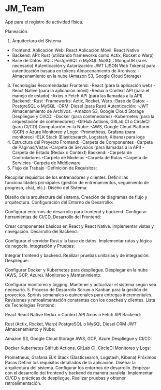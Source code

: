 # JM_Team
App para el registro de actividad física. 

Planeación.
1. Arquitectura del Sistema
 - Frontend:
Aplicación Web: React
Aplicación Móvil: React Native
 - Backend:
API: Rust (utilizando frameworks como Actix, Rocket o Warp)
 - Base de Datos:
SQL: PostgreSQL o MySQL
NoSQL: MongoDB (si es necesario)
Autenticación y Autorización:
JWT (JSON Web Tokens) para autenticación basada en tokens
Almacenamiento de Archivos:
-Almacenamiento en la nube (Amazon S3, Google Cloud Storage)
3. Tecnologías Recomendadas
Frontend:
-React (para la aplicación web)
-React Native (para la aplicación móvil)
-Redux o Context API (para el manejo de estado)
-Axios o Fetch API (para las llamadas a la API)
Backend:
-Rust
-Frameworks: Actix, Rocket, Warp
-Base de Datos:
-PostgreSQL o MySQL
-ORM: Diesel (para Rust)
Autenticación:
-JWT
Almacenamiento de Archivos:
-Amazon S3, Google Cloud Storage
Despliegue y CI/CD:
-Docker (para contenedores)
-Kubernetes (para la orquestación de contenedores)
-GitHub Actions, GitLab CI o CircleCI (para CI/CD)
Computación en la Nube:
-AWS, Google Cloud Platform (GCP) o Azure
Monitoreo y Logs:
-Prometheus, Grafana (para monitoreo)
-ELK Stack (Elasticsearch, Logstash, Kibana) para logs
4. Estructura del Proyecto
Frontend:
-Carpeta de Componentes
-Carpeta de Páginas/Vistas
-Carpeta de Servicios (para llamadas a la API)
-Carpeta de Estado (Redux o Context)
Backend:
-Carpeta de Controladores
-Carpeta de Modelos
-Carpeta de Rutas
-Carpeta de Servicios
-Carpeta de Middleware
5. Flujo de Trabajo
-Definición de Requisitos:

Recopilar requisitos de los entrenadores y clientes.
Definir las funcionalidades principales (gestión de entrenamientos, seguimiento de progreso, chat, etc.).
Diseño del Sistema:

Diseño de la arquitectura del sistema.
Creación de diagramas de flujo y arquitectura.
Configuración del Entorno de Desarrollo:

Configurar entornos de desarrollo para frontend y backend.
Configurar herramientas de CI/CD.
Desarrollo del Frontend:

Crear componentes básicos en React y React Native.
Implementar vistas y navegación.
Desarrollo del Backend:

Configurar el servidor Rust y la base de datos.
Implementar rutas y lógica de negocio.
Integración y Pruebas:

Integrar frontend y backend.
Realizar pruebas unitarias y de integración.
Despliegue:

Configurar Docker y Kubernetes para despliegue.
Desplegar en la nube (AWS, GCP, Azure).
Monitoreo y Mantenimiento:

Configurar monitoreo y logging.
Mantener y actualizar el sistema según sea necesario.
5. Proceso de Desarrollo
Scrum o Kanban para la gestión de proyectos.
Sprints semanales o quincenales para entregas incrementales.
Revisiones y retroalimentación constantes con los coaches y clientes.
Lista de Tecnologías
Frontend:

React
React Native
Redux o Context API
Axios o Fetch API
Backend:

Rust (Actix, Rocket, Warp)
PostgreSQL o MySQL
Diesel ORM
JWT
Almacenamiento y Nube:

Amazon S3, Google Cloud Storage
AWS, GCP, Azure
Despliegue y CI/CD:

Docker
Kubernetes
GitHub Actions, GitLab CI, CircleCI
Monitoreo y Logs:

Prometheus, Grafana
ELK Stack (Elasticsearch, Logstash, Kibana)
Próximos Pasos
Definir los requisitos detallados de la aplicación.
Diseñar la arquitectura del sistema.
Configurar los entornos de desarrollo.
Empezar con el desarrollo del frontend y backend de manera paralela.
Implementar CI/CD y prácticas de despliegue.
Realizar pruebas y obtener retroalimentación.
